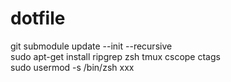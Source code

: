 # dotfile
git submodule update --init --recursive  
sudo apt-get install ripgrep zsh tmux cscope ctags   
sudo usermod -s /bin/zsh xxx
